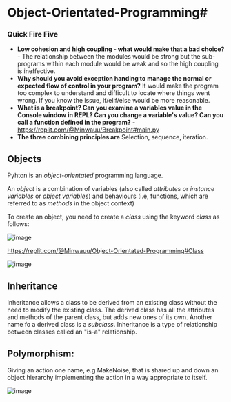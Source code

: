 # Object-Orientated-Programming#

### Quick Fire Five

- **Low cohesion and high coupling - what would make that a bad choice?** - The relationship between the modules would be strong but the sub-programs within each module would be weak and so the high coupling is ineffective.
- **Why should you avoid exception handing to manage the normal or expected flow of control in your program?** It would make the program too complex to understand and difficult to locate where things went wrong. If you know the issue, if/elif/else would be more reasonable. 
- **What is a breakpoint? Can you examine a variables value in the Console window in REPL? Can you change a variable's value? Can you call a function defined in the program?** - https://replit.com/@Minwauu/Breakpoint#main.py 
- **The three combining principles are** Selection, sequence, iteration.

## Objects

Pyhton is an *object-orientated* programming language.

An *object* is a combination of variables (also called *attributes* or *instance variables* or *object variables*) and behaviours (i.e, functions, which are referred to as *methods* in the object context)

To create an object, you need to create a *class* using the keyword *class* as follows: 

![image](https://user-images.githubusercontent.com/110039102/199710382-297ae305-f5bb-4ad6-8ba0-5b6768b8ad7c.png)

https://replit.com/@Minwauu/Object-Orientated-Programming#Class

![image](https://user-images.githubusercontent.com/110039102/200531608-d87ebf0c-2ba2-4b63-81d7-119ef163bc5d.png)

## Inheritance

Inheritance allows a class to be derived from an existing class without the need to modify the existing class. The derived class has all the attributes and methods of the parent class, but adds new ones of its own. Another name fo a derived class is a *subclass*. Inheritance is a type of relationship between classes called an "is-a" relationship.

## Polymorphism:

Giving an action one name, e.g MakeNoise, that is shared up and down an object hierarchy implementing the action in a way appropriate to itself.

![image](https://user-images.githubusercontent.com/110039102/200532575-6b7e331e-274c-46cb-8373-4d71e55ee600.png)

